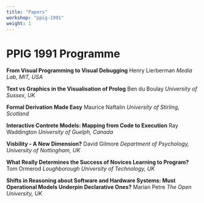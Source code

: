```yaml
---
title: "Papers" 
workshop: "ppig-1991"
weight: 1
---
```



PPIG 1991 Programme
===================

**From Visual Programming to Visual Debugging** Henry Lierberman _Media Lab, MIT, USA_

**Text vs Graphics in the Visualisation of Prolog** Ben du Boulay _University of Sussex, UK_

**Formal Derivation Made Easy** Maurice Naftalin _University of Stirling, Scotland_

**Interactive Contrete Models: Mapping from Code to Execution** Ray Waddington _University of Guelph, Canada_

**Visbility - A New Dimension?** David Gilmore _Department of Psychology, University of Nottingham, UK_

**What Really Determines the Success of Novices Learning to Program?** Tom Ormerod _Loughborough University of Technology, UK_

**Shifts in Reasoning about Software and Hardware Systems: Must Operational Models Underpin Declarative Ones?** Marian Petre _The Open University, UK_
